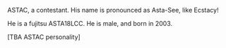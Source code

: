 ASTAC, a contestant. His name is pronounced as Asta-See, like Ecstacy!

He is a fujitsu ASTA18LCC. He is male, and born in 2003.

[TBA ASTAC personality]